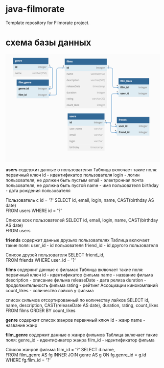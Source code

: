 # java-filmorate
Template repository for Filmorate project.
#  схема базы данных
![схема базы данных](src/test/resources/images/img.png)

**users** содержит данные о пользователях
Таблица включает такие поля:
первичный ключ id - идентификатор пользователя
login - логин пользователя, не должен быть пустым
email - электронная почта пользователя, не должна быть пустой
name - имя пользователя
birthday - дата рождения пользователя

Пользователь с id = '?'
SELECT id,
email,
login,
name,
CAST(birthday AS date)       
FROM users
WHERE id = '?'

Список всех пользователей
SELECT id,
email,
login,
name,
CAST(birthday AS date)       
FROM users


**friends** содержит данные друзьях пользователях
Таблица включает такие поля:
user_id - id пользователя
friend_id - id другого пользователя

Список друзей пользователя
SELECT friend_id,     
FROM friends
WHERE user_id = '?'


**films** содержит данные о фильмах
Таблица включает такие поля:
первичный ключ id - идентификатор фильма
name - название фильма
description - описание фильма
releaseDate - дата релиза
duration - продолжительность фильма
rating - рейтинг Ассоциации кинокомпаний
count_likes - количество лайков у фильма


список сильмов отсортированный по количеству лайков
SELECT id,
name,
description,
CAST(releaseDate AS date),
duration,
rating,
count_likes       
FROM films
ORDER BY count_likes

**genre** содержит список жанров
первичный ключ id - жанр 
name - название жанр 


**film_genre** содержит данные о жанре фильмов
Таблица включает такие поля:
genre_id - идентификатор жанра
film_id - идентификатор фильма

Список жанров фильма film_id = '?'
SELECT d.name,     
FROM film_genre AS fg
INNER JOIN genre AS g ON fg.genre_id = g.id
WHERE fg.film_id = '?'
